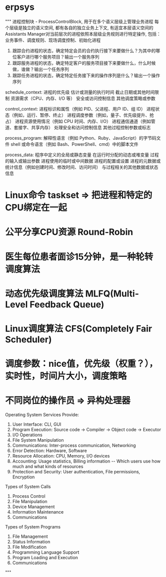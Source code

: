 # erpsys

"""
进程控制块 - ProcessControlBlock, 用于在多个语义层级上管理业务进程
每个层级是独立的语义空间, 都有各自的独立业务上下文, 有适宜本层语义空间的Assistants Manager对当前层次的进程依照本层级业务规则进行特定操作, 包括：业务事件、调度规则、现场调度控制、初始化进程
1. 跟踪合约进程的状态，确定特定会员的合约执行接下来要做什么？为其中的哪位客户进行哪个服务项目？输出一个服务序列
2. 跟踪服务进程的状态，确定特定客户的服务项目接下来要做什么，什么时候做，谁做？输出一个任务序列
3. 跟踪任务进程的状态，确定特定任务接下来的操作序列是什么？输出一个操作序列

schedule_context: 
进程的优先级
估计或测量的执行时间
截止日期或其他时间限制
资源需求（CPU、内存、I/O 等）
安全或访问控制信息
其他调度策略或参数

control_context:
进程标识和属性（例如 PID、父进程、用户 ID、组 ID）
进程状态（例如，运行、暂停、终止）
进程调度参数（例如，量子、优先级提升、抢占）
进程资源使用情况（例如 CPU 时间、内存、I/O）
进程通信通道（例如管道、套接字、共享内存）
处理安全和访问控制信息
其他过程控制参数或标志

process_program:
解释性语言（例如 Python、Ruby、JavaScript）的字节码文件
shell 或命令语言（例如 Bash、PowerShell、cmd）中的脚本文件

process_data:
程序中定义的全局或静态变量
在运行时分配的动态或堆变量
过程的输入或输出参数
进程使用的临时或中间数据
进程的配置或设置
进程的元数据或统计信息（例如创建时间、修改时间、访问时间）
与过程相关的其他数据或状态信息    

# Linux命令 taskset => 把进程和特定的CPU绑定在一起
# 公平分享CPU资源 Round-Robin
# 医生每位患者面诊15分钟，是一种轮转调度算法
# 动态优先级调度算法 MLFQ(Multi-Level Feedback Queue)
# Linux调度算法 CFS(Completely Fair Scheduler)
# 调度参数：nice值，优先级（权重？），实时性，时间片大小，调度策略
# 不同岗位的操作员 => 异构处理器

Operating System Services Provide:
1. User Interface: CLI, GUI
2. Program Execution: Source code -> Compiler -> Object code -> Executor
3. I/O Operations
4. File System Manipulation
5. Communications: Inter-process communication, Networking
6. Error Detection: Hardware, Software
7. Resource Allocation: CPU, Memory, I/O devices
8. Accounting: Usage statistics, Billing information -- Which users use how much and what kinds of resources
9. Protection and Security: User authentication, File permissions, Encryption

Types of System Calls
1. Process Control
2. File Manipulation
3. Device Management
4. Information Maintenance
5. Communications

Types of System Programs
1. File Management
2. Status Information
3. File Modification
4. Programming Language Support
5. Program Loading and Execution
6. Communications

"""
